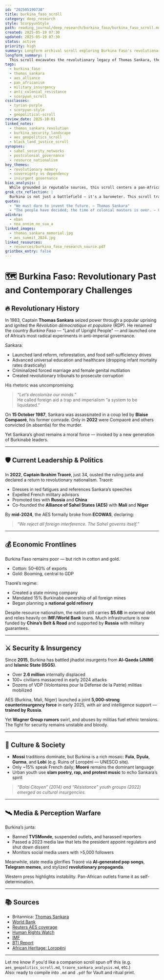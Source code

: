 ```yaml
---
id: "202505190730"
title: burkina_faso_scroll
category: deep_research
style: ScorpyunStyle
path: reading_journal/deep_research/burkina_faso/burkina_faso_scroll.md
created: 2025-05-19 07:30
updated: 2025-05-19 07:30
status: active
priority: high
summary: Longform archival scroll exploring Burkina Faso's revolutionary legacy, economic frontlines, military insurgency, and contemporary political realignment through a pan-Africanist lens.
longform_summary: |
  This scroll excavates the revolutionary legacy of Thomas Sankara, the contemporary insurgent politics of Ibrahim Traoré, and Burkina Faso's economic, military, and cultural transformations in the 21st century. Drawing on journalistic and academic sources, it weaves a pan-Africanist chronicle of resistance, reform, and remembrance.
tags:
  - burkina_faso
  - thomas_sankara
  - aes_alliance
  - pan_africanism
  - military_insurgency
  - anti_colonial_resistance
  - scorpyun_scroll
cssclasses:
  - tyrian-purple
  - scorpyun-style
  - geopolitical-scroll
review_date: 2025-10-01
linked_notes:
  - thomas_sankara_revolution
  - burkina_security_landscape
  - aes_geopolitics_scroll
  - black_land_justice_scroll
synapses:
  - sahel_security_networks
  - postcolonial_governance
  - resource_nationalism
key_themes:
  - revolutionary memory
  - sovereignty vs dependency
  - insurgent governance
bias_analysis: |
  While grounded in reputable sources, this scroll centers a pan-Africanist lens and may underrepresent liberal democratic critiques. Western media framing is cross-referenced but not centered.
grok_ctx_reflection: |
  Burkina is not just a battlefield — it's a barometer. This scroll traces how Sankara's fire still burns beneath red berets and gold mines, across villages, WhatsApp chains, and the ruins of Loropéni.
quotes:
  - "We must dare to invent the future. – Thomas Sankara"
  - "The people have decided; the time of colonial masters is over. – Capt. Ibrahim Traoré"
adinkra:
  - eban
  - nea_onnim_no_sua_a
linked_images:
  - thomas_sankara_memorial.jpg
  - aes_summit_2024.jpg
linked_resources:
  - resources/burkina_faso_research_source.pdf
griotbox_entry: false
---
```


# 🗺️ **Burkina Faso: Revolutionary Past and Contemporary Challenges**

## 🔥 Revolutionary History

In 1983, Captain **Thomas Sankara** seized power through a popular uprising and ignited the *Révolution démocratique et populaire* (RDP). He renamed the country *Burkina Faso* — "Land of Upright People" — and launched one of Africa’s most radical experiments in anti-imperial governance.

Sankara:
- Launched land reform, reforestation, and food self-sufficiency drives
- Advanced universal education and healthcare (dropping infant mortality rates drastically)
- Criminalized forced marriage and female genital mutilation
- Created revolutionary tribunals to prosecute corruption

His rhetoric was uncompromising:
> _“Let’s decolonize our minds.”_  
He called foreign aid a trap and imperialism “a system to be liquidated.”

On **15 October 1987**, Sankara was assassinated in a coup led by **Blaise Compaoré**, his former comrade. Only in **2022** were Compaoré and others convicted (in absentia) for the murder.

Yet Sankara’s ghost remains a moral force — invoked by a new generation of Burkinabè leaders.

---

## 🛡️ Current Leadership & Politics

In **2022**, **Captain Ibrahim Traoré**, just 34, ousted the ruling junta and declared a return to revolutionary nationalism. Traoré:
- Dresses in red fatigues and references Sankara’s speeches
- Expelled French military advisors
- Promoted ties with **Russia** and **China**
- Co-founded the **Alliance of Sahel States (AES)** with **Mali** and **Niger**

By **mid-2024**, the AES formally broke from **ECOWAS**, declaring:
> _“We reject all foreign interference. The Sahel governs itself.”_

---

## 💰 Economic Frontlines

Burkina Faso remains poor — but rich in cotton and gold.

- Cotton: 50–60% of exports
- Gold: Booming, central to GDP

Traoré’s regime:
- Created a state mining company
- Mandated 15% Burkinabè ownership of all foreign mines
- Began planning a **national gold refinery**

Despite resource nationalism, the nation still carries **$5.6B** in external debt and relies heavily on **IMF/World Bank** loans. Much infrastructure is now funded by **China’s Belt & Road** and supported by **Russia** with military guarantees.

---

## ⚔️ Security & Insurgency

Since **2015**, Burkina has battled jihadist insurgents from **Al-Qaeda (JNIM)** and **Islamic State (ISGS)**.

- Over **2.6 million** internally displaced
- 100+ civilians massacred in early 2024 attacks
- Dozens of VDP (Volontaires pour la Défense de la Patrie) militias mobilized

AES (Burkina, Mali, Niger) launched a joint **5,000-strong counterinsurgency force** in early 2025, with air and intelligence support — **trained by Russia**.

Yet **Wagner Group rumors** swirl, and abuses by militias fuel ethnic tensions. The fight for security remains unstable and bloody.

---

## 🧬 Culture & Society

- **Mossi** traditions dominate, but Burkina is a rich mosaic: **Fula**, **Dyula**, **Gurma**, and **Lobi** (e.g. Ruins of Loropéni — UNESCO site).
- Only ~15% speak French daily; **Mooré** remains the dominant language
- Urban youth use **slam poetry, rap, and protest music** to echo Sankara’s spirit

> _“Balai Citoyen” (2014) and “Résistance” youth groups (2022) emerged as cultural insurgencies._

---

## 🛰️ Media & Perception Warfare

Burkina’s junta:
- Banned **TV5Monde**, suspended outlets, and harassed reporters
- Passed a 2023 media law that lets the president appoint regulators and shut down dissent
- Monitors social media users with >5,000 followers

Meanwhile, state media glorifies Traoré via **AI-generated pop songs**, **Telegram memes**, and stylized **revolutionary propaganda**.

Western press highlights instability. Pan-African outlets frame it as self-determination.

---

## 📚 Sources

- Britannica: [Thomas Sankara](https://www.britannica.com/biography/Thomas-Sankara)  
- [World Bank](https://www.worldbank.org/en/country/burkinafaso/overview)  
- [Reuters AES coverage](https://www.reuters.com/world/africa/junta-led-sahel-states-rule-out-return-west-african-economic-bloc-2024-07-06/)  
- [Human Rights Watch](https://www.hrw.org/news/2024/09/18/burkina-faso-islamist-armed-groups-terrorize-civilians)  
- [IMF](https://www.imf.org/en/News/Articles/2015/09/28/04/53/socar022508b)  
- [BTI Report](https://bti-project.org/en/reports/country-report/BFA)  
- [African Heritage: Loropéni](https://africanworldheritagesites.org/cultural-places/ancient-sub-saharan-civilisations/ruins-of-loropeni.html)

---

Let me know if you'd like a companion scroll spun off this (e.g. `aes_geopolitics_scroll.md`, `traore_sankara_analysis.md`, etc.)  
Also: ready to compile into `.md` and `.pdf` for Vault and ritual print.
